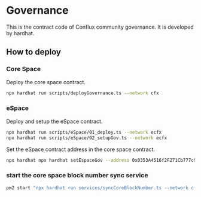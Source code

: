 # Governance

This is the contract code of Conflux community governance. It is developed by hardhat.

## How to deploy

### Core Space

Deploy the core space contract.

```bash
npx hardhat run scripts/deployGovernance.ts --network cfx
```

### eSpace

Deploy and setup the eSpace contract.

```bash
npx hardhat run scripts/eSpace/01_deploy.ts --network ecfx
npx hardhat run scripts/eSpace/02_setupGov.ts --network ecfx
```

Set the eSpace contract address in the core space contract.

```bash
npx hardhat npx hardhat setEspaceGov --address 0x0353A4516f2F271Cb777c9775Cee6552bE9f4B2d --network cfx
```

### start the core space block number sync service

```bash
pm2 start "npx hardhat run services/syncCoreBlockNumber.ts --network cfx" --name governance-block-number
```
